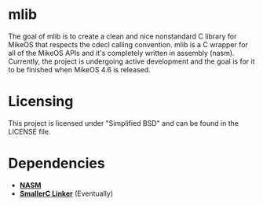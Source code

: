 # mlib
The goal of mlib is to create a clean and nice nonstandard C library for MikeOS that respects the cdecl calling convention. mlib is a C wrapper for all of the MikeOS APIs and it's completely written in assembly (nasm). Currently, the project is undergoing active development and the goal is for it to be finished when MikeOS 4.6 is released.

# Licensing
This project is licensed under "Simplified BSD" and can be found in the LICENSE file.

# Dependencies
* [**NASM**](http://www.nasm.us/)
* [**SmallerC Linker**](http://www.github.com/alexfru/SmallerC) (Eventually)
